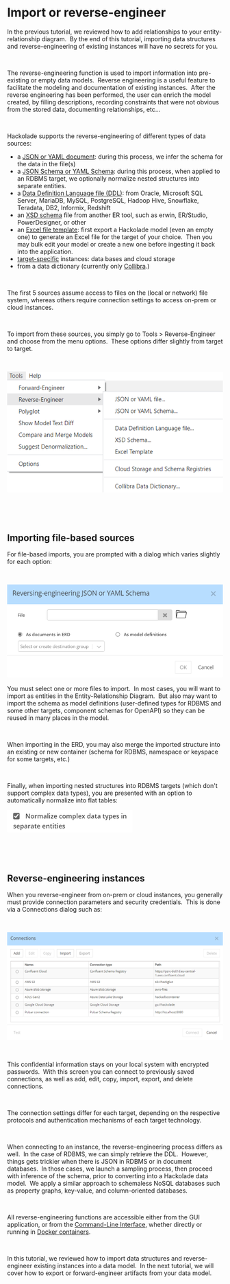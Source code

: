 # Import or reverse-engineer

In the previous tutorial, we reviewed how to add relationships to your entity-relationship diagram.&nbsp; By the end of this tutorial, importing data structures and reverse-engineering of existing instances will have no secrets for you.

&nbsp;

The reverse-engineering function is used to import information into pre-existing or empty data models.&nbsp; Reverse engineering is a useful feature to facilitate the modeling and documentation of existing instances.&nbsp; After the reverse engineering has been performed, the user can enrich the model created, by filling descriptions, recording constraints that were not obvious from the stored data, documenting relationships, etc…

&nbsp;

Hackolade supports the reverse-engineering of different types of data sources:

* a [JSON or YAML document](<JSONdocument1.md>): during this process, we infer the schema for the data in the file(s)
* a [JSON Schema or YAML Schema](<JSONSchema1.md>): during this process, when applied to an RDBMS target, we optionally normalize nested structures into separate entities.
* a [Data Definition Language file (DDL)](<SQLDDL.md>): from Oracle, Microsoft SQL Server, MariaDB, MySQL, PostgreSQL, Hadoop Hive, Snowflake, Teradata, DB2, Informix, Redshift
* an [XSD schema](<XSDXMLSchemaDefinition.md>) file from another ER tool, such as erwin, ER/Studio, PowerDesigner, or other
* an [Excel file template](<Exceltemplate.md>): first export a Hackolade model (even an empty one) to generate an Excel file for the target of your choice.&nbsp; Then you may bulk edit your model or create a new one before ingesting it back into the application.
* [target-specific](<Target-specific1.md>) instances: data bases and cloud storage
* from a data dictionary (currently only [Collibra](<CollibraDataDictionaryintegratio.md>).)

&nbsp;

The first 5 sources assume access to files on the (local or network) file system, whereas others require connection settings to access on-prem or cloud instances.

&nbsp;

To import from these sources, you simply go to Tools \> Reverse-Engineer and choose from the menu options.&nbsp; These options differ slightly from target to target. &nbsp;

&nbsp;

![Image](<lib/Tutorial%20-%20import%20reverse-engineer.png>)

&nbsp;

&nbsp;

## Importing file-based sources

For file-based imports, you are prompted with a dialog which varies slightly for each option:

&nbsp;

![Image](<lib/Tutorial%20-%20Reverse-engineer%20from%20JSON%20Schema.png>)

You must select one or more files to import.&nbsp; In most cases, you will want to import as entities in the Entity-Relationship Diagram.&nbsp; But also may want to import the schema as model definitions (user-defined types for RDBMS and some other targets, component schemas for OpenAPI) so they can be reused in many places in the model.

&nbsp;

When importing in the ERD, you may also merge the imported structure into an existing or new container (schema for RDBMS, namespace or keyspace for some targets, etc.)

&nbsp;

Finally, when importing nested structures into RDBMS targets (which don't support complex data types), you are presented with an option to automatically normalize into flat tables:

![Image](<lib/Titorial%20-%20normalize%20complex%20data%20types.png>)

&nbsp;

&nbsp;

## Reverse-engineering instances

When you reverse-engineer from on-prem or cloud instances, you generally must provide connection parameters and security credentials.&nbsp; This is done via a Connections dialog such as:

&nbsp;

![Tutorial - Connections dialog](<lib/Tutorial%20-%20Connections%20dialog.png>)

&nbsp;

This confidential information stays on your local system with encrypted passwords.&nbsp; With this screen you can connect to previously saved connections, as well as add, edit, copy, import, export, and delete connections. &nbsp;

&nbsp;

The connection settings differ for each target, depending on the respective protocols and authentication mechanisms of each target technology.

&nbsp;

When connecting to an instance, the reverse-engineering process differs as well.&nbsp; In the case of RDBMS, we can simply retrieve the DDL.&nbsp; However, things gets trickier when there is JSON in RDBMS or in document databases.&nbsp; In those cases, we launch a sampling process, then proceed with inference of the schema, prior to converting into a Hackolade data model.&nbsp; We apply a similar approach to schemaless NoSQL databases such as property graphs, key-value, and column-oriented databases.

&nbsp;

All reverse-engineering functions are accessible either from the GUI application, or from the [Command-Line Interface](<CommandLineInterface.md>), whether directly or running in [Docker containers](<https://github.com/hackolade/docker/tree/main/Studio> "target=\"\_blank\"").

&nbsp;

In this tutorial, we reviewed how to import data structures and reverse-engineer existing instances into a data model.&nbsp; In the next tutorial, we will cover how to export or forward-engineer artifacts from your data model.

